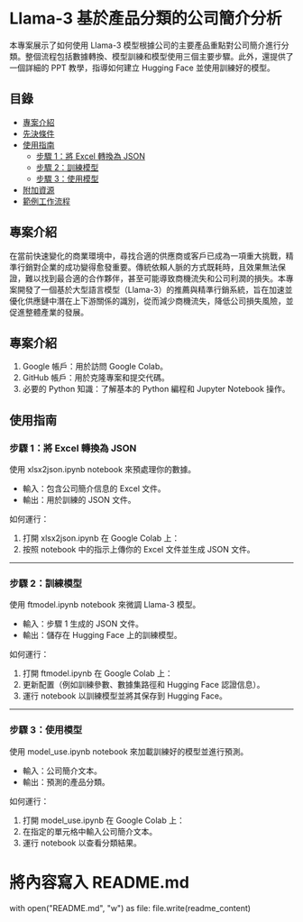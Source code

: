 # Llama-3 基於產品分類的公司簡介分析

本專案展示了如何使用 Llama-3 模型根據公司的主要產品重點對公司簡介進行分類。整個流程包括數據轉換、模型訓練和模型使用三個主要步驟。此外，還提供了一個詳細的 PPT 教學，指導如何建立 Hugging Face 並使用訓練好的模型。

## 目錄

- [專案介紹](#專案介紹)
- [先決條件](#先決條件)
- [使用指南](#使用指南)
  - [步驟 1：將 Excel 轉換為 JSON](#步驟-1將-excel-轉換為-json)
  - [步驟 2：訓練模型](#步驟-2訓練模型)
  - [步驟 3：使用模型](#步驟-3使用模型)
- [附加資源](#附加資源)
- [範例工作流程](#範例工作流程)


## 專案介紹
在當前快速變化的商業環境中，尋找合適的供應商或客戶已成為一項重大挑戰，精準行銷對企業的成功變得愈發重要。傳統依賴人脈的方式既耗時，且效果無法保證，難以找到最合適的合作夥伴，甚至可能導致商機流失和公司利潤的損失。本專案開發了一個基於大型語言模型（Llama-3）的推薦與精準行銷系統，旨在加速並優化供應鏈中潛在上下游關係的識別，從而減少商機流失，降低公司損失風險，並促進整體產業的發展。

## 專案介紹
1. Google 帳戶：用於訪問 Google Colab。
2. GitHub 帳戶：用於克隆專案和提交代碼。
3. 必要的 Python 知識：了解基本的 Python 編程和 Jupyter Notebook 操作。

## 使用指南
### 步驟 1：將 Excel 轉換為 JSON
使用 xlsx2json.ipynb notebook 來預處理你的數據。
 - 輸入：包含公司簡介信息的 Excel 文件。
 - 輸出：用於訓練的 JSON 文件。

如何運行：
1. 打開 xlsx2json.ipynb 在 Google Colab 上：
2. 按照 notebook 中的指示上傳你的 Excel 文件並生成 JSON 文件。

---

### 步驟 2：訓練模型
使用 ftmodel.ipynb notebook 來微調 Llama-3 模型。
 - 輸入：步驟 1 生成的 JSON 文件。
 - 輸出：儲存在 Hugging Face 上的訓練模型。

如何運行：
1. 打開 ftmodel.ipynb 在 Google Colab 上：
2. 更新配置（例如訓練參數、數據集路徑和 Hugging Face 認證信息）。
3. 運行 notebook 以訓練模型並將其保存到 Hugging Face。

---

### 步驟 3：使用模型
使用 model_use.ipynb notebook 來加載訓練好的模型並進行預測。
 - 輸入：公司簡介文本。
 - 輸出：預測的產品分類。

如何運行：
1. 打開 model_use.ipynb 在 Google Colab 上：
2. 在指定的單元格中輸入公司簡介文本。
3. 運行 notebook 以查看分類結果。

# 將內容寫入 README.md
with open("README.md", "w") as file:
    file.write(readme_content)

